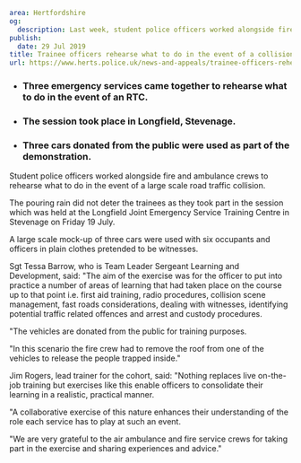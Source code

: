 ```yaml
area: Hertfordshire
og:
  description: Last week, student police officers worked alongside fire and ambulance crews to rehearse what to do in the event of a large scale road traffic collision.
publish:
  date: 29 Jul 2019
title: Trainee officers rehearse what to do in the event of a collision
url: https://www.herts.police.uk/news-and-appeals/trainee-officers-rehearse-what-to-do-in-the-event-of-a-collision-0543e
```

* ### Three emergency services came together to rehearse what to do in the event of an RTC.

 * ### The session took place in Longfield, Stevenage.

 * ### Three cars donated from the public were used as part of the demonstration.

Student police officers worked alongside fire and ambulance crews to rehearse what to do in the event of a large scale road traffic collision.

 The pouring rain did not deter the trainees as they took part in the session which was held at the Longfield Joint Emergency Service Training Centre in Stevenage on Friday 19 July.

 A large scale mock-up of three cars were used with six occupants and officers in plain clothes pretended to be witnesses.

 Sgt Tessa Barrow, who is Team Leader Sergeant Learning and Development, said: "The aim of the exercise was for the officer to put into practice a number of areas of learning that had taken place on the course up to that point i.e. first aid training, radio procedures, collision scene management, fast roads considerations, dealing with witnesses, identifying potential traffic related offences and arrest and custody procedures.

 "The vehicles are donated from the public for training purposes.

 "In this scenario the fire crew had to remove the roof from one of the vehicles to release the people trapped inside."

 Jim Rogers, lead trainer for the cohort, said: "Nothing replaces live on-the-job training but exercises like this enable officers to consolidate their learning in a realistic, practical manner.

 "A collaborative exercise of this nature enhances their understanding of the role each service has to play at such an event.

 "We are very grateful to the air ambulance and fire service crews for taking part in the exercise and sharing experiences and advice."
